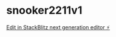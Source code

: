 # snooker2211v1

[Edit in StackBlitz next generation editor ⚡️](https://stackblitz.com/~/github.com/Ossamaelhadrachi1/snooker2211v1)